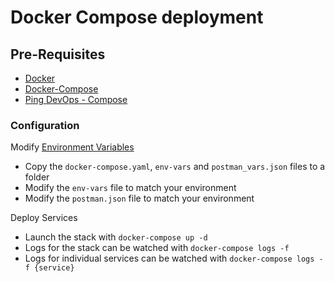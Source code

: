 # Docker Compose deployment

## Pre-Requisites

* [Docker](https://www.docker.com/get-started)
* [Docker-Compose](https://docs.docker.com/compose/install/)
* [Ping DevOps - Compose](https://pingidentity-devops.gitbook.io/devops/deploy/deploycompose)

### Configuration

Modify [Environment Variables](../environment.md)

* Copy the `docker-compose.yaml`, `env-vars` and `postman_vars.json` files to a folder
* Modify the `env-vars` file to match your environment
* Modify the `postman.json` file to match your environment

Deploy Services

* Launch the stack with `docker-compose up -d`
* Logs for the stack can be watched with `docker-compose logs -f`
* Logs for individual services can be watched with `docker-compose logs -f {service}`
